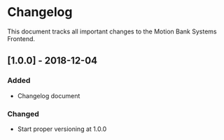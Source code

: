 # Changelog

This document tracks all important changes to the Motion Bank Systems Frontend.

## [1.0.0] - 2018-12-04

### Added

- Changelog document

### Changed

- Start proper versioning at 1.0.0
